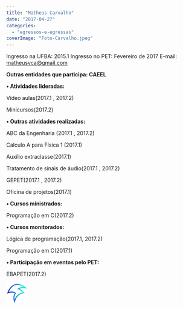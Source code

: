 ```yaml
---
title: "Matheus Carvalho"
date: "2017-04-27"
categories: 
  - "egressos-e-egressas"
coverImage: "Foto-Carvalho.jpeg"
---
```


Ingresso na UFBA: 2015.1 Ingresso no PET: Fevereiro de 2017 E-mail: [matheusvca@gmail.com](mailto:matheusvca@gmail.com)

**Outras entidades que participa: CAEEL**

**• Atividades lideradas:**

Vídeo aulas(2017.1 , 2017.2)

Minicursos(2017.2)

**• Outras atividades realizadas:**

ABC da Engenharia (2017.1 , 2017.2)

Calculo A para Física 1 (2017.1)

Auxílio extraclasse(2017.1)

Tratamento de sinais de áudio(2017.1 , 2017.2)

GEPET(2017.1 , 2017.2)

Oficina de projetos(2017.1)

**• Cursos ministrados:**

Programação em C(2017.2)

**• Cursos monitorados:**

Lógica de programação(2017.1, 2017.2)

Programação em C(2017.1)

**• Participação em eventos pelo PET:**

EBAPET(2017.2)

![](images/Branding_Logo-e1517718861950.png)
